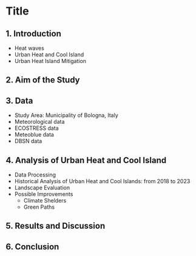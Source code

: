 # Title

## 1. Introduction
  - Heat waves
  - Urban Heat and Cool Island 
  - Urban Heat Island Mitigation

## 2. Aim of the Study

## 3. Data 
  - Study Area: Municipality of Bologna, Italy
  - Meteorological data
  - ECOSTRESS data
  - Meteoblue data
  - DBSN data



## 4. Analysis of Urban Heat and Cool Island
  - Data Processing
  - Historical Analysis of Urban Heat and Cool Islands: from 2018 to 2023
  - Landscape Evaluation
  - Possible Improvements 
    - Climate Shelders
    - Green Paths
      
## 5. Results and Discussion

## 6. Conclusion






